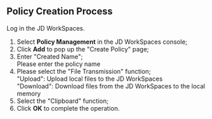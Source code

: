 ## Policy Creation Process
Log in the JD WorkSpaces.<br>
1. Select **Policy Management** in the JD WorkSpaces console;<br>
2. Click **Add** to pop up the "Create Policy" page;<br>
3. Enter "Created Name";<br>
Please enter the policy name<br>
4. Please select the "File Transmission" function;<br>
"Upload": Upload local files to the JD WorkSpaces<br>
"Download": Download files from the JD WorkSpaces to the local memory<br>
5. Select the "Clipboard" function;<br>
6. Click **OK** to complete the operation.<br>
